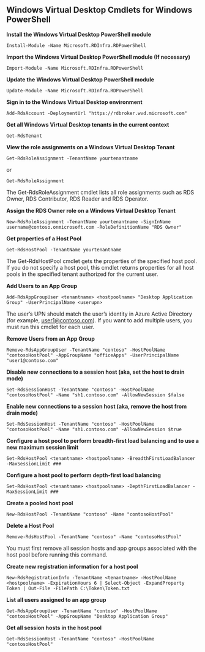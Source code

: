 ## Windows Virtual Desktop Cmdlets for Windows PowerShell

**Install the Windows Virtual Desktop PowerShell module**

`Install-Module -Name Microsoft.RDInfra.RDPowerShell`

**Import the Windows Virtual Desktop PowerShell module (If necessary)**

`Import-Module -Name Microsoft.RDInfra.RDPowerShell`

**Update the Windows Virtual Desktop PowerShell module**

`Update-Module -Name Microsoft.RDInfra.RDPowerShell`

**Sign in to the Windows Virtual Desktop environment**

`Add-RdsAccount -DeploymentUrl "https://rdbroker.wvd.microsoft.com"`

**Get all Windows Virtual Desktop tenants in the current context**

`Get-RdsTenant`

**View the role assignments on a Windows Virtual Desktop Tenant**

`Get-RdsRoleAssignment -TenantName yourtenantname`

or

`Get-RdsRoleAssignment`

The Get-RdsRoleAssignment cmdlet lists all role assignments such as RDS Owner, RDS Contributor, RDS Reader and RDS Operator.

**Assign the RDS Owner role on a Windows Virtual Desktop Tenant**

`New-RdsRoleAssignment -TenantName yourtenantname -SignInName username@contoso.onmicrosoft.com -RoleDefinitionName "RDS Owner"`

**Get properties of a Host Pool**

`Get-RdsHostPool -TenantName yourtenantname`

The Get-RdsHostPool cmdlet gets the properties of the specified host pool. If you do not specify a host pool, this cmdlet returns properties for all host pools in the specified tenant authorized for the current user.

**Add Users to an App Group**

`Add-RdsAppGroupUser <tenantname> <hostpoolname> "Desktop Application Group" -UserPrincipalName <userupn>`

The user’s UPN should match the user’s identity in Azure Active Directory (for example, user1@contoso.com). If you want to add multiple users, you must run this cmdlet for each user.

**Remove Users from an App Group**

`Remove-RdsAppGroupUser -TenantName "contoso" -HostPoolName "contosoHostPool" -AppGroupName "officeApps" -UserPrincipalName "user1@contoso.com"`

**Disable new connections to a session host (aka, set the host to drain mode)**

`Set-RdsSessionHost -TenantName "contoso" -HostPoolName "contosoHostPool" -Name "sh1.contoso.com" -AllowNewSession $false`

**Enable new connections to a session host (aka, remove the host from drain mode)**

`Set-RdsSessionHost -TenantName "contoso" -HostPoolName "contosoHostPool" -Name "sh1.contoso.com" -AllowNewSession $true`

**Configure a host pool to perform breadth-first load balancing and to use a new maximum session limit**

`Set-RdsHostPool <tenantname> <hostpoolname> -BreadthFirstLoadBalancer -MaxSessionLimit ###`

**Configure a host pool to perform depth-first load balancing**

`Set-RdsHostPool <tenantname> <hostpoolname> -DepthFirstLoadBalancer -MaxSessionLimit ###`

**Create a pooled host pool**

`New-RdsHostPool -TenantName "contoso" -Name "contosoHostPool"`

**Delete a Host Pool**

`Remove-RdsHostPool -TenantName "contoso" -Name "contosoHostPool"`

You must first remove all session hosts and app groups associated with the host pool before running this command.

**Create new registration information for a host pool**

`New-RdsRegistrationInfo -TenantName <tenantname> -HostPoolName <hostpoolname> -ExpirationHours 6 | Select-Object -ExpandProperty Token | Out-File -FilePath C:\Token\Token.txt`

**List all users assigned to an app group**

`Get-RdsAppGroupUser -TenantName "contoso" -HostPoolName "contosoHostPool" -AppGroupName "Desktop Application Group"`

**Get all session hosts in the host pool**

`Get-RdsSessionHost -TenantName "contoso" -HostPoolName "contosoHostPool"`




